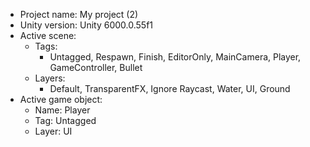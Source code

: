 <!-- UNITY CODE ASSIST INSTRUCTIONS START -->
- Project name: My project (2)
- Unity version: Unity 6000.0.55f1
- Active scene:
  - Tags:
    - Untagged, Respawn, Finish, EditorOnly, MainCamera, Player, GameController, Bullet
  - Layers:
    - Default, TransparentFX, Ignore Raycast, Water, UI, Ground
- Active game object:
  - Name: Player
  - Tag: Untagged
  - Layer: UI
<!-- UNITY CODE ASSIST INSTRUCTIONS END -->
